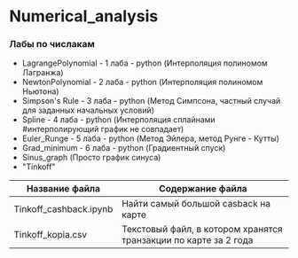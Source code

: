 # Numerical_analysis
### **Лабы по числакам**

* LagrangePolynomial - 1 лаба - python (Интерполяция полиномом Лагранжа)
* NewtonPolynomial - 2 лаба - python (Интерполяция полиномом Ньютона)
* Simpson's Rule - 3 лаба - python (Метод Симпсона, частный случай для заданных начальных условий)
* Spline - 4 лаба - python (Интерполяция сплайнами #интерполирующий график не совпадает)
* Euler_Runge - 5 лаба - python (Метод Эйлера, метод Рунге - Кутты)
* Grad_minimum - 6 лаба - python (Градиентный спуск)
* Sinus_graph (Просто график синуса)
* "Tinkoff" 


Название файла              | Содержание файла
----------------------------|----------------------------
Tinkoff_cashback.ipynb      | Найти самый большой casback на карте  
Tinkoff_kopia.csv           | Текстовый файл, в котором хранятся транзакции по карте за 2 года 
